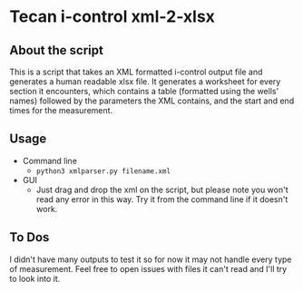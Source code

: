 # Tecan i-control xml-2-xlsx

## About the script

This is a script that takes an XML formatted i-control output file and generates a human readable xlsx file.
It generates a worksheet for every section it encounters, which contains a table (formatted using the wells' names) followed by the parameters the XML contains, and the start and end times for the measurement.


## Usage

- Command line
  - ```python3 xmlparser.py filename.xml```
- GUI
  - Just drag and drop the xml on the script, but please note you won't read any error in this way. Try it from the command line if it doesn't work.


## To Dos

I didn't have many outputs to test it so for now it may not handle every type of measurement.
Feel free to open issues with files it can't read and I'll try to look into it.
